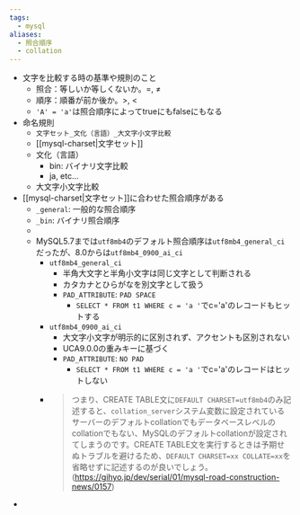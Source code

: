 ```yaml
---
tags:
  - mysql
aliases:
  - 照合順序
  - collation
---
```

- 文字を比較する時の基準や規則のこと
	- 照合：等しいか等しくないか。=, ≠
	- 順序：順番が前か後か。>, <
	- `'A' = 'a'`は照合順序によってtrueにもfalseにもなる
- 命名規則
	- `文字セット_文化（言語）_大文字小文字比較`
	- [[mysql-charset|文字セット]]
	- 文化（言語）
		- bin: バイナリ文字比較
		- ja, etc...
	- 大文字小文字比較
- [[mysql-charset|文字セット]]に合わせた照合順序がある
	- `_general`: 一般的な照合順序
	- `_bin`: バイナリ照合順序
	- 
	- MySQL5.7までは`utf8mb4`のデフォルト照合順序は`utf8mb4_general_ci`だったが、8.0からは`utf8mb4_0900_ai_ci`
		- `utf8mb4_general_ci`
			- 半角大文字と半角小文字は同じ文字として判断される
			- カタカナとひらがなを別文字として扱う
			- `PAD_ATTRIBUTE`: `PAD SPACE`
				- `SELECT * FROM t1 WHERE c = 'a '`でc='a'のレコードもヒットする
		- `utf8mb4_0900_ai_ci`
			- 大文字小文字が明示的に区別されず、アクセントも区別されない
			- UCA9.0.0の重みキーに基づく
			- `PAD_ATTRIBUTE`: `NO PAD`
				- `SELECT * FROM t1 WHERE c = 'a '`でc='a'のレコードはヒットしない
		- > つまり、CREATE TABLE文に`DEFAULT CHARSET=utf8mb4`のみ記述すると、`collation_server`システム変数に設定されているサーバーのデフォルトcollationでもデータベースレベルのcollationでもない、MySQLのデフォルトcollationが設定されてしまうのです。CREATE TABLE文を実行するときは予期せぬトラブルを避けるため、`DEFAULT CHARSET=xx COLLATE=xx`を省略せずに記述するのが良いでしょう。(https://gihyo.jp/dev/serial/01/mysql-road-construction-news/0157)
-  
